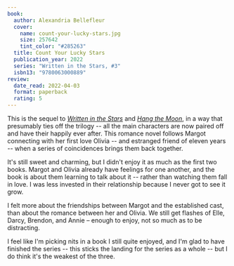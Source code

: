 ```yaml
---
book:
  author: Alexandria Bellefleur
  cover:
    name: count-your-lucky-stars.jpg
    size: 257642
    tint_color: "#285263"
  title: Count Your Lucky Stars
  publication_year: 2022
  series: "Written in the Stars, #3"
  isbn13: "9780063000889"
review:
  date_read: 2022-04-03
  format: paperback
  rating: 5
---
```


This is the sequel to [*Written in the Stars*](/reviews/written-in-the-stars/) and [*Hang the Moon*](/reviews/hang-the-moon/), in a way that presumably ties off the trilogy -- all the main characters are now paired off and have their happily ever after.
This romance novel follows Margot connecting with her first love Olivia -- and estranged friend of eleven years -- when a series of coincidences brings them back together.

It's still sweet and charming, but I didn't enjoy it as much as the first two books.
Margot and Olivia already have feelings for one another, and the book is about them learning to talk about it -- rather than watching them fall in love.
I was less invested in their relationship because I never got to see it grow.

I felt more about the friendships between Margot and the established cast, than about the romance between her and Olivia.
We still get flashes of Elle, Darcy, Brendon, and Annie – enough to enjoy, not so much as to be distracting.

I feel like I'm picking nits in a book I still quite enjoyed, and I'm glad to have finished the series -- this sticks the landing for the series as a whole -- but I do think it's the weakest of the three.
